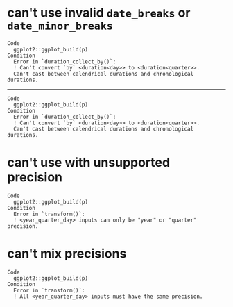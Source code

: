 # can't use invalid `date_breaks` or `date_minor_breaks`

    Code
      ggplot2::ggplot_build(p)
    Condition
      Error in `duration_collect_by()`:
      ! Can't convert `by` <duration<day>> to <duration<quarter>>.
      Can't cast between calendrical durations and chronological durations.

---

    Code
      ggplot2::ggplot_build(p)
    Condition
      Error in `duration_collect_by()`:
      ! Can't convert `by` <duration<day>> to <duration<quarter>>.
      Can't cast between calendrical durations and chronological durations.

# can't use with unsupported precision

    Code
      ggplot2::ggplot_build(p)
    Condition
      Error in `transform()`:
      ! <year_quarter_day> inputs can only be "year" or "quarter" precision.

# can't mix precisions

    Code
      ggplot2::ggplot_build(p)
    Condition
      Error in `transform()`:
      ! All <year_quarter_day> inputs must have the same precision.

